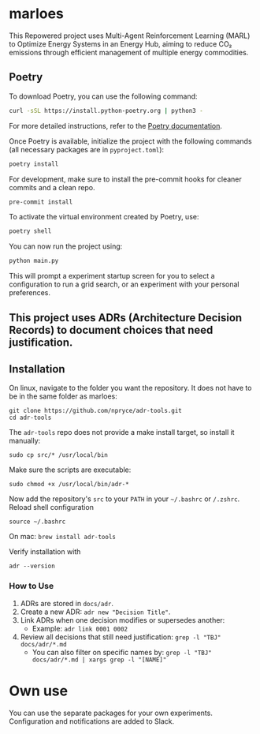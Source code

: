 # marloes
This Repowered project uses Multi-Agent Reinforcement Learning (MARL) to Optimize Energy Systems in an Energy Hub, aiming to reduce CO₂ emissions through efficient management of multiple energy commodities.

## Poetry

To download Poetry, you can use the following command:

```sh
curl -sSL https://install.python-poetry.org | python3 -
```

For more detailed instructions, refer to the [Poetry documentation](https://python-poetry.org/docs/#installation).

Once Poetry is available, initialize the project with the following commands (all necessary packages are in `pyproject.toml`):

```sh
poetry install
```

For development, make sure to install the pre-commit hooks for cleaner commits and a clean repo.

```sh
pre-commit install
```

To activate the virtual environment created by Poetry, use:

```sh
poetry shell
```

You can now run the project using:

```sh
python main.py
```

This will prompt a experiment startup screen for you to select a configuration to run a grid search, or an experiment with your personal preferences.

## This project uses ADRs (Architecture Decision Records) to document choices that need justification.

## Installation
On linux, navigate to the folder you want the repository. It does not have to be in the same folder as marloes:
```
git clone https://github.com/npryce/adr-tools.git
cd adr-tools
```

The `adr-tools` repo does not provide a make install target, so install it manually:
```
sudo cp src/* /usr/local/bin
```

Make sure the scripts are executable:
```
sudo chmod +x /usr/local/bin/adr-*
```

Now add the repository's `src` to your `PATH` in your `~/.bashrc` or `/.zshrc`.
Reload shell configuration
```
source ~/.bashrc
```

On mac:
`brew install adr-tools`

Verify installation with
```
adr --version
```

### How to Use
1. ADRs are stored in `docs/adr`.
2. Create a new ADR: `adr new "Decision Title"`.
3. Link ADRs when one decision modifies or supersedes another:
   - Example: `adr link 0001 0002`
4. Review all decisions that still need justification: `grep -l "TBJ" docs/adr/*.md`
   - You can also filter on specific names by: `grep -l "TBJ" docs/adr/*.md | xargs grep -l "[NAME]"`

# Own use

You can use the separate packages for your own experiments.
Configuration and notifications are added to Slack.

